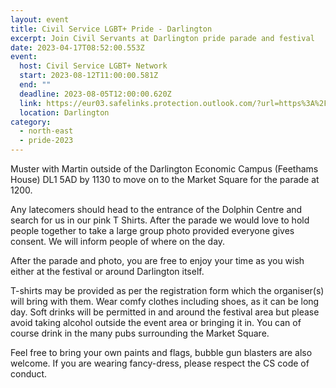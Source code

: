 ```yaml
---
layout: event
title: Civil Service LGBT+ Pride - Darlington
excerpt: Join Civil Servants at Darlington pride parade and festival
date: 2023-04-17T08:52:00.553Z
event:
  host: Civil Service LGBT+ Network
  start: 2023-08-12T11:00:00.581Z
  end: ""
  deadline: 2023-08-05T12:00:00.620Z
  link: https://eur03.safelinks.protection.outlook.com/?url=https%3A%2F%2Fdocs.google.com%2Fforms%2Fd%2Fe%2F1FAIpQLSf3hijFFwyj7oE1EZTYWSC6sbMRHl213Yb8fWrogZWabICGLA%2Fviewform%3Fvc%3D0%26c%3D0%26w%3D1%26flr%3D0%26usp%3Dmail_form_link&data=05%7C01%7CRoss.starkie%40hmrc.gov.uk%7C35a5d411c4a246ffad2308db3f12ae75%7Cac52f73cfd1a4a9a8e7a4a248f3139e1%7C0%7C0%7C638173121696328349%7CUnknown%7CTWFpbGZsb3d8eyJWIjoiMC4wLjAwMDAiLCJQIjoiV2luMzIiLCJBTiI6Ik1haWwiLCJXVCI6Mn0%3D%7C3000%7C%7C%7C&sdata=fX%2B5Rf%2F3yue8%2B58Cqr9fX72cjqsey7f0gHY5R6wtKkk%3D&reserved=0
  location: Darlington
category:
  - north-east
  - pride-2023
---
```

Muster with Martin outside of the Darlington Economic Campus (Feethams House) DL1 5AD by 1130 to move on to the Market Square for the parade at 1200. 

Any latecomers should head to the entrance of the Dolphin Centre and search for us in our pink T Shirts.  After the parade we would love to hold people together to take a large group photo provided everyone gives consent. We will inform people of where on the day. 

After the parade and photo, you are free to enjoy your time as you wish either at the festival or around Darlington itself.

T-shirts may be provided as per the registration form which the organiser(s) will bring with them.  Wear comfy clothes including shoes, as it can be long day.  Soft drinks will be permitted in and around the festival area but please avoid taking alcohol outside the event area or bringing it in.  You can of course drink in the many pubs surrounding the Market Square. 

Feel free to bring your own paints and flags, bubble gun blasters are also welcome. If you are wearing fancy-dress, please respect the CS code of conduct.